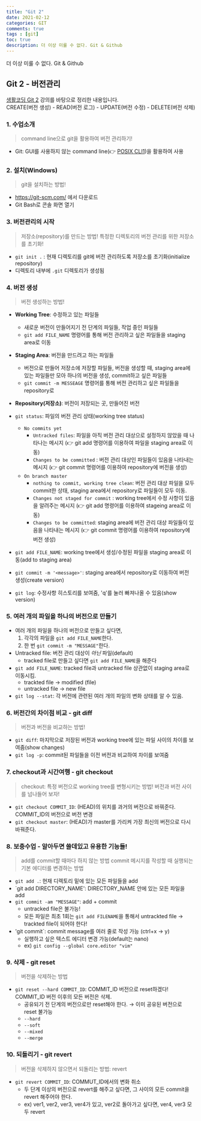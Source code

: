 ```yaml
---
title: "Git 2"
date: 2021-02-12
categories: GIT
comments: true
tags : [git]
toc: true
description: 더 이상 미룰 수 없다. Git & Github  
---
```

더 이상 미룰 수 없다. Git & Github   

## Git 2 - 버전관리
[생활코딩 Git 2](https://opentutorials.org/course/3839) 강의를 바탕으로 정리한 내용입니다.<br/>
CREATE(버전 생성) - READ(버전 로그) - UPDATE(버전 수정) - DELETE(버전 삭제)

### 1. 수업소개
> command line으로 git을 활용하여 버전 관리하기!
* Git: GUI를 사용하지 않는 command line(👉 [POSIX CLI1](https://opentutorials.org/module/3747))을 활용하여 사용

### 2. 설치(Windows)
> git을 설치하는 방법!
* <https://git-scm.com/> 에서 다운로드
* Git Bash로 콘솔 화면 열기

### 3. 버전관리의 시작
> 저장소(repository)를 만드는 방법!
특정한 디렉토리의 버전 관리를 위한 저장소를 초기화!
* `git init .` : 현재 디렉토리를 git에 버전 관리하도록 저장소를 초기화(initialize repository)
 * 디렉토리 내부에 `.git` 디렉토리가 생성됨
 
### 4. 버전 생성
> 버전 생성하는 방법!
* **Working Tree**: 수정하고 있는 파일들
  * 새로운 버전이 만들어지기 전 단계의 파일들, 작업 중인 파일들
  * `git add FILE_NAME` 명령어를 통해 버전 관리하고 싶은 파일들을 staging area로 이동
* **Staging Area**: 버전을 만드려고 하는 파일들
  * 버전으로 만들어 저장소에 저장할 파일들, 버전을 생성할 때, staging area에 있는 파일들만 모아 하나의 버전을 생성, commit하고 싶은 파일들
  * `git commit -m MESSEAGE` 명령어를 통해 버전 관리하고 싶은 파일들을 repository로 
* **Repository(저장소)**: 버전이 저장되는 곳, 만들어진 버전

* `git status`: 파일의 버전 관리 상태(working tree status)
  * `No commits yet`
    * `Untracked files`: 파일을 아직 버전 관리 대상으로 설정하지 않았을 때 나타나는 메시지 (👉 git add 명령어를 이용하여 파일을 staging area로 이동)
    * `Changes to be committed` : 버전 관리 대상인 파일들이 있음을 나타내는 메시지 (👉 git commit 명령어를 이용하여 repository에 버전을 생성)
  * `On branch master`
    * `nothing to commit, working tree clean`: 버전 관리 대상 파일을 모두 commit한 상태, staging area에서 repository로 파일들이 모두 이동.  
    * `Changes not staged for commit` : working tree에서 수정 사항이 있음을 알려주는 메시지 (👉 git add 명령어를 이용하여 stageing area로 이동)
    * `Changes to be committed`: staging area에 버전 관리 대상 파일들이 있음을 나타내는 메시지 (👉 git commit 명령어를 이용하여 repository에 버전 생성)
  
* `git add FILE_NAME`: working tree에서 생성/수정된 파일을 staging area로 이동(add to staging area)
* `git commit -m '<message>'`: staging area에서 repository로 이동하여 버전 생성(create version)
* `git log`: 수정사항 히스토리를 보여줌, 'q'를 눌러 빠져나올 수 있음(show version)

### 5. 여러 개의 파일을 하나의 버전으로 만들기
* 여러 개의 파일을 하나의 버전으로 만들고 싶다면, 
  1. 각각의 파일을 `git add FILE_NAME`한다. 
  2. 한 번 `git commit -m "MESSAGE"`한다. 
* Untracked file: 버전 관리 대상이 *아닌* 파일(default)
  * tracked file로 만들고 싶다면 `git add FILE_NAME`을 해준다
* `git add FILE_NAME`: tracked file과 untracked file 상관없이 staging area로 이동시킴.
  * trackted file → modified (file)
  * untracked file → new file
*  `git log --stat`: 각 버전에 관련된 여러 개의 파일의 변화 상태를 알 수 있음.

### 6. 버전간의 차이점 비교 - git diff
> 버전과 버전을 비교하는 방법!
* `git diff`: 마지막으로 저장된 버전과 working tree에 있는 파일 사이의 차이를 보여줌(show changes)
* `git log -p`: commit된 파일들을 이전 버전과 비교하여 차이를 보여줌

### 7. checkout과 시간여행 - git checkout
> checkout: 특정 버전으로 working tree를 변형시키는 방법!
> 버전과 버전 사이를 넘나들어 보자!
* `git checkout COMMIT_ID`: (HEAD)의 위치를 과거의 버전으로 바꿔준다. COMMIT_ID의 버전으로 버전 변경
* `git checkout master`: (HEAD)가 master를 가리켜 가장 최신의 버전으로 다시 바꿔준다. 

### 8. 보충수업 - 알아두면 쓸데있고 유용한 기능들!
> add를 commit할 때마다 하지 않는 방법
> commit 메시지를 작성할 때 실행되는 기본 에디터를 변경하는 방법

* `git add .`: 현재 디렉토리 밑에 있는 모든 파일들을 add
* `git add DIRECTORY_NAME': DIRECTORY_NAME 안에 있는 모든 파일을 add
* `git commit -am "MESSAGE"`: add + commit
  * untracked file은 불가능!
  * 모든 파일은 최초 1회는 `git add FILENAME`을 통해서 untrackted file → trackted file이 되어야 한다!
* 'git commit`: commit message를 여러 줄로 작성 가능 (ctrl+x → y)
  * 실행하고 싶은 텍스트 에디터 변경 가능(default는 nano)
  * ex) `git config --global core.editor "vim"`

### 9. 삭제 - git reset
> 버전을 삭제하는 방법

* `git reset --hard COMMIT_ID`: COMMIT_ID 버전으로 reset하겠다! COMMIT_ID 버전 이후의 모든 버전은 삭제.
  * 공유되기 전 단계의 버전으로만 reset해야 한다. → 이미 공유된 버전으로 reset 불가능
  * `--hard`
  * `--soft`
  * `--mixed`
  * `--merge`

### 10. 되돌리기 - git revert
> 버전을 삭제하지 않으면서 되돌리는 방법: revert

* `git revert COMMIT_ID`: COMMUT_ID에서의 변화 취소
  * 두 단계 이상의 버전으로 revert를 해주고 싶다면, 그 사이의 모든 commit을 revert 해주어야 한다. 
  * ex) ver1, ver2, ver3, ver4가 있고, ver2로 돌아가고 싶다면, ver4, ver3 모두 revert

